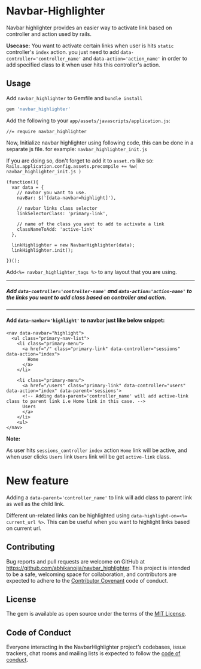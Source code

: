  # Navbar-Highlighter

Navbar highlighter provides an easier way to activate link based on controller and action used by rails.

**Usecase:**  You want to activate certain links when user is hits `static` controller's `index` action. you just need to add `data-controller='controller_name'` and `data-action='action_name'` in order to add specified class to it when user hits this controller's action.

## Usage

Add `navbar_highlighter` to Gemfile and `bundle install`
```ruby
gem 'navbar_highlighter'
```

Add the following to your `app/assets/javascripts/application.js`:

    //= require navbar_highlighter

Now, Initialize navbar highlighter using following code, this can be done in a separate js file. for example: `navbar_highlighter_init.js`

If you are doing so, don't forget to add it to `asset.rb` like so:
    `Rails.application.config.assets.precompile += %w( navbar_highlighter_init.js )`


    (function(){
      var data = {
        // navbar you want to use.
        navBar: $('[data-navbar=highlight]'),

        // navbar links class selector
        linkSelectorClass: 'primary-link',

        // name of the class you want to add to activate a link
        classNameToAdd: 'active-link'
      },

      linkHighlighter = new NavbarHighlighter(data);
      linkHighlighter.init();

    })();
Add`<%= navbar_highlighter_tags %>` to any layout that you are using.

---
##### Add `data-controller='controller-name'` and `data-action='action-name'` to the links you want to add class based on controller and action.

---

#### Add `data-navbar='highlight'` to navbar just like below snippet:


    <nav data-navbar="highlight">
      <ul class="primary-nav-list">
        <li class="primary-menu">
          <a href="/" class="primary-link" data-controller="sessions" data-action="index">
            Home
          </a>
        </li>

        <li class="primary-menu">
          <a href="/users" class="primary-link" data-controller="users" data-action="index" data-parent='sessions'>
          <!-- Adding data-parent='controller_name' will add active-link class to parent link i.e Home link in this case. -->
          Users
          </a>
        </li>
        <ul>
    </nav>


**Note:**

As user hits `sessions_controller` `index` action `Home` link will be active, and when user clicks `Users` link `Users` link will be get `active-link` class.

# New feature

Adding a `data-parent='controller_name'` to link will add class to parent link as well as the child link.

Different un-related links can be highlighted using `data-highlight-on=<%= current_url %>`. This can be useful when you want to highlight links based on current url.

## Contributing

Bug reports and pull requests are welcome on GitHub at https://github.com/abhikanojia/navbar_highlighter. This project is intended to be a safe, welcoming space for collaboration, and contributors are expected to adhere to the [Contributor Covenant](http://contributor-covenant.org) code of conduct.

## License

The gem is available as open source under the terms of the [MIT License](https://opensource.org/licenses/MIT).

## Code of Conduct

Everyone interacting in the NavbarHighlighter project’s codebases, issue trackers, chat rooms and mailing lists is expected to follow the [code of conduct](https://github.com/abhikanojia/navbar_highlighter/blob/master/CODE_OF_CONDUCT.md).

